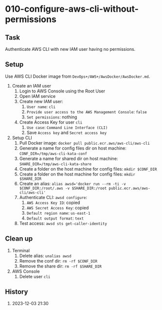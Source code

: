 # 010-configure-aws-cli-without-permissions

## Task
Authenticate AWS CLI with new IAM user having no permissions.

## Setup
Use AWS CLI Docker image from `DevOps+/AWS+/AwsDocker/AwsDocker.md`.

1. Create an IAM user
	1. Login to AWS Console using the Root User
	2. Open IAM service
	3. Create new IAM user:
		1. `User name`: `cli`
		2. `Provide user access to the AWS Management Console`: `false`
		3. `Set permissions`: nothing
	4. Create Access Key for user `cli`
		1. `Use case`: `Command Line Interface (CLI)`
		2. Save `Access key` and `Secret access key`
2. Setup CLI
	1. Pull Docker image: `docker pull public.ecr.aws/aws-cli/aws-cli`
	2. Generate a name for config files dir on host machine: `CONF_DIR=/tmp/aws-cli-kata-conf`
	4. Generate a name for shared dir on host machine: `SHARE_DIR=/tmp/aws-cli-kata-share`
	3. Create a folder on the host machine for config files: `mkdir $CONF_DIR`
	4. Create a folder on the host machine for config files: `mkdir $SHARE_DIR`
	4. Create an alias: `alias awsd='docker run --rm -ti -v $CONF_DIR:/root/.aws -v $SHARE_DIR:/root public.ecr.aws/aws-cli/aws-cli'`
	5. Authenticate CLI: `awsd configure`:
		1. `AWS Access Key ID`: copied
		2. `AWS Secret Access Key`: copied
		3. `Default region name`: `us-east-1`
		4. `Default output format`: `text`
	6. Test access: `awsd sts get-caller-identity`

## Clean up
1. Terminal
	1. Delete alias: `unalias awsd`
	2. Remove the conf dir: `rm -rf $CONF_DIR`
	3. Remove the share dir: `rm -rf $SHARE_DIR`
2. AWS Console
	1. Delete user `cli`

## History
1. 2023-12-03 21:30